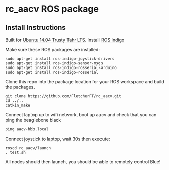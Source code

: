 # rc_aacv ROS package
## Install Instructions

Built for [Ubuntu 14.04 Trusty Tahr LTS](http://releases.ubuntu.com/14.04/).
Install [ROS Indigo](http://wiki.ros.org/indigo/Installation/Ubuntu)

Make sure these ROS packages are installed:
```
sudo apt-get install ros-indigo-joystick-drivers
sudo apt-get install ros-indigo-sensor-msgs
sudo apt-get install ros-indigo-rosserial-arduino
sudo apt-get install ros-indigo-rosserial
```

Clone this repo into the package location for your ROS workspace and build the packages.
```
git clone https://github.com/FletcherFT/rc_aacv.git
cd ../..
catkin_make
```

Connect laptop up to wifi network, boot up aacv and check that you can ping the beaglebone black
```
ping aacv-bbb.local
```

Connect joystick to laptop, wait 30s then execute:
```
roscd rc_aacv/launch
. test.sh
```

All nodes should then launch, you should be able to remotely control Blue!
